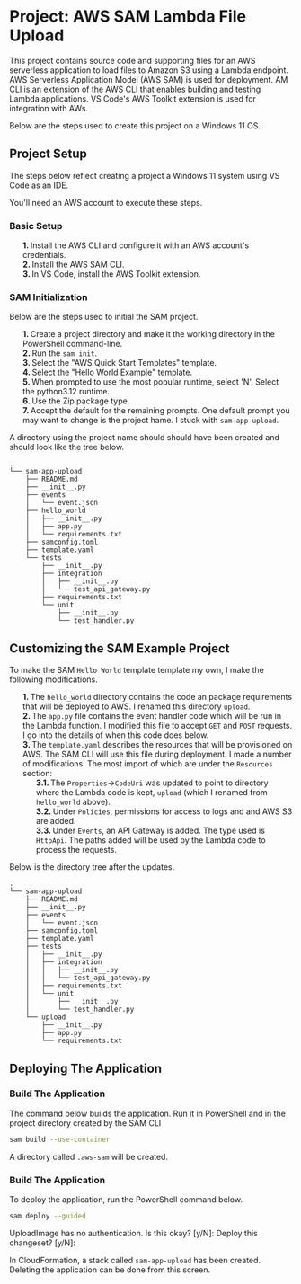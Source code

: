 # Project: AWS SAM Lambda File Upload

This project contains source code and supporting files for an AWS serverless application to load files to Amazon S3 using a Lambda endpoint. AWS Serverless Application Model (AWS SAM) is used for deployment. AM CLI is an extension of the AWS CLI that enables building and testing Lambda applications. VS Code's AWS Toolkit extension is used for integration with AWs.

Below are the steps used to create this project on a Windows 11 OS.

## Project Setup

The steps below reflect creating a project a Windows 11 system using VS Code as an IDE.

You'll need an AWS account to execute these steps.

### Basic Setup

1. Install the AWS CLI and configure it with an AWS account's credentials.
1. Install the AWS SAM CLI. 
1. In VS Code, install the AWS Toolkit extension.

### SAM Initialization

Below are the steps used to initial the SAM project.

1. Create a project directory and make it the working directory in the PowerShell command-line.
1. Run the `sam init`. 
1. Select the "AWS Quick Start Templates" template.
1. Select the "Hello World Example" template.
1. When prompted to use the most popular runtime, select 'N'. Select the python3.12 runtime.
1. Use the Zip package type.
1. Accept the default for the remaining prompts. One default prompt you may want to change is the project hame. I stuck with `sam-app-upload`.

A directory using the project name should should have been created and should look like the tree below.

```
.
└── sam-app-upload
    ├── README.md
    ├── __init__.py
    ├── events
    │   └── event.json
    ├── hello_world
    │   ├── __init__.py
    │   ├── app.py
    │   └── requirements.txt
    ├── samconfig.toml
    ├── template.yaml
    └── tests
        ├── __init__.py
        ├── integration
        │   ├── __init__.py
        │   └── test_api_gateway.py
        ├── requirements.txt
        └── unit
            ├── __init__.py
            └── test_handler.py
```

## Customizing the SAM Example Project

<style>
	ol {
      		counter-reset: section;
		      list-style-type: none;
	}
  	tbody, details {
      		contain: style;
	}
	ol > li::before {
      		font-weight: 700;
		      counter-increment: section;
		      content: counters(section, ".") ". ";
	}
</style>


To make the SAM `Hello World` template template my own, I make the following modifications.

1. The `hello_world` directory contains the code an package requirements that will be deployed to AWS. I renamed this directory `upload`.
1. The `app.py` file contains the event handler code which will be run in the Lambda function. I modified this file to accept `GET` and `POST` requests. I go into the details of when this code does below.
1. The `template.yaml` describes the resources that will be provisioned on AWS. The SAM CLI will use this file during deployment. I made a number of modifications. The most import of which are under the `Resources` section:
   1.  The `Properties`->`CodeUri` was updated to point to directory where the Lambda code is kept, `upload` (which I renamed from `hello_world` above).
   1. Under `Policies`, permissions for access to logs and and AWS S3 are added.
   1. Under `Events`, an API Gateway is added. The type used is `HttpApi`. The paths added will be used by the Lambda code to process the requests.  

Below is the directory tree after the updates.

```
.
└── sam-app-upload
    ├── README.md
    ├── __init__.py
    ├── events
    │   └── event.json
    ├── samconfig.toml
    ├── template.yaml
    ├── tests
    │   ├── __init__.py
    │   ├── integration
    │   │   ├── __init__.py
    │   │   └── test_api_gateway.py
    │   ├── requirements.txt
    │   └── unit
    │       ├── __init__.py
    │       └── test_handler.py
    └── upload
        ├── __init__.py
        ├── app.py
        └── requirements.txt

```

## Deploying The Application

### Build The Application

The command below builds the application. Run it in PowerShell and in the project directory created by the SAM CLI

```bash
sam build --use-container
```

A directory called `.aws-sam` will be created. 

### Build The Application

To deploy the application, run the PowerShell command below.


```bash
sam deploy --guided
```

UploadImage has no authentication. Is this okay? [y/N]:
Deploy this changeset? [y/N]:

In CloudFormation, a stack called `sam-app-upload` has been created. Deleting the application can be done from this screen. 


